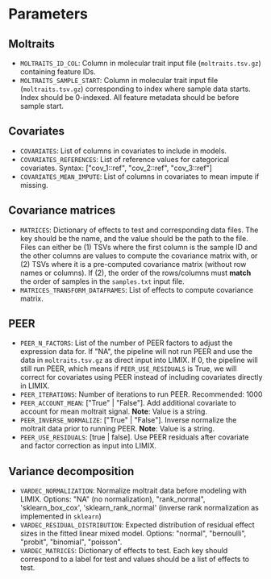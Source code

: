 
# Parameters

## Moltraits

- `MOLTRAITS_ID_COL`: Column in molecular trait input file (`moltraits.tsv.gz`) containing feature IDs.
- `MOLTRAITS_SAMPLE_START`: Column in molecular trait input file (`moltraits.tsv.gz`) corresponding to index where sample data starts. Index should be 0-indexed. All feature metadata should be before sample start.

## Covariates

- `COVARIATES`: List of columns in covariates to include in models.
- `COVARIATES_REFERENCES`: List of reference values for categorical covariates. Syntax: ["cov_1::ref", "cov_2::ref", "cov_3::ref"]
- `COVARIATES_MEAN_IMPUTE`: List of columns in covariates to mean impute if missing.

## Covariance matrices

- `MATRICES`: Dictionary of effects to test and corresponding data files. The key should be the name, and the value should be the path to the file. Files can either be (1) TSVs where the first column is the sample ID and the other columns are values to compute the covariance matrix with, or (2) TSVs where it is a pre-computed covariance matrix (without row names or columns). If (2), the order of the rows/columns must **match** the order of samples in the `samples.txt` input file.
- `MATRICES_TRANSFORM_DATAFRAMES`: List of effects to compute covariance matrix.

## PEER

- `PEER_N_FACTORS`: List of the number of PEER factors to adjust the expression data for. If "NA", the pipeline will not run PEER and use the data in `moltraits.tsv.gz` as direct input into LIMIX. If 0, the pipeline will still run PEER, which means if `PEER_USE_RESIDUALS` is True, we will correct for covariates using PEER instead of including covariates directly in LIMIX.
- `PEER_ITERATIONS`: Number of iterations to run PEER. Recommended: 1000
- `PEER_ACCOUNT_MEAN`: ["True" | "False"]. Add additional covariate to account for mean moltrait signal. **Note**: Value is a string.
- `PEER_INVERSE_NORMALIZE`: ["True" | "False"]. Inverse normalize the moltrait data prior to running PEER. **Note**: Value is a string.
- `PEER_USE_RESIDUALS`: [true | false]. Use PEER residuals after covariate and factor correction as input into LIMIX.

## Variance decomposition

- `VARDEC_NORMALIZATION`: Normalize moltrait data before modeling with LIMIX. Options: "NA" (no normalization), "rank_normal", 'sklearn_box_cox', 'sklearn_rank_normal' (inverse rank normalization as implemented in `sklearn`)
- `VARDEC_RESIDUAL_DISTRIBUTION`: Expected distribution of residual effect sizes in the fitted linear mixed model. Options: "normal", "bernoulli", "probit", "binomial", "poisson".
- `VARDEC_MATRICES`: Dictionary of effects to test. Each key should correspond to a label for test and values should be a list of effects to test.
